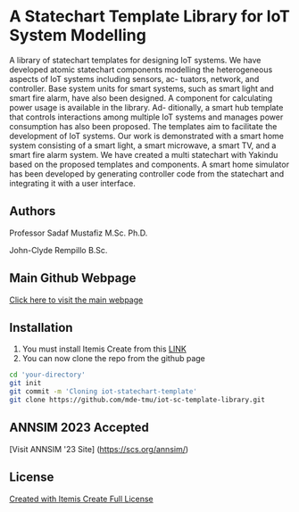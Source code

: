 # A Statechart Template Library for IoT System Modelling

A library of statechart templates for designing IoT systems. We have developed
atomic statechart components modelling the heterogeneous aspects of IoT systems including sensors, ac-
tuators, network, and controller. Base system units for smart systems, such as smart light and smart fire
alarm, have also been designed. A component for calculating power usage is available in the library. Ad-
ditionally, a smart hub template that controls interactions among multiple IoT systems and manages power
consumption has also been proposed. The templates aim to facilitate the development of IoT systems. Our
work is demonstrated with a smart home system consisting of a smart light, a smart microwave, a smart
TV, and a smart fire alarm system. We have created a multi statechart with Yakindu based on the proposed
templates and components. A smart home simulator has been developed by generating controller code from
the statechart and integrating it with a user interface.

## Authors
Professor Sadaf Mustafiz M.Sc. Ph.D.

John-Clyde Rempillo B.Sc.
## Main Github Webpage
[Click here to visit the main webpage](https://clyderemp.github.io/iot-statechart-template-webpage/index.html)

## Installation

1. You must install Itemis Create from this [LINK](https://www.itemis.com/en/products/itemis-create/)
2. You can now clone the repo from the github page
```bash
cd 'your-directory'
git init 
git commit -m 'Cloning iot-statechart-template'
git clone https://github.com/mde-tmu/iot-sc-template-library.git
```

## ANNSIM 2023 Accepted
[Visit ANNSIM '23 Site] (https://scs.org/annsim/)
## License

[Created with Itemis Create Full License]([https://choosealicense.com/licenses/mit/](https://www.itemis.com/en/products/itemis-create/licenses?hsCtaTracking=212c4840-8e69-4947-8867-9f5b7ab84d2b%7C509ee4a4-cb40-41cc-807f-155161e5a428))
